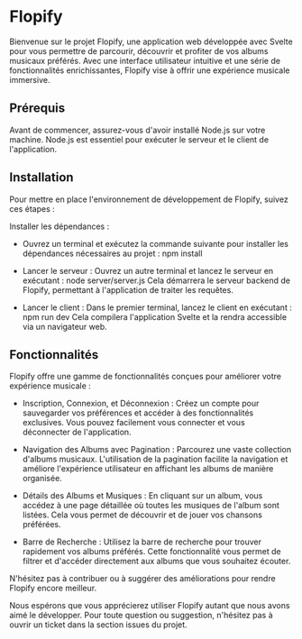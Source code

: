# Flopify
Bienvenue sur le projet Flopify, une application web développée avec Svelte pour vous permettre de parcourir, découvrir et profiter de vos albums musicaux préférés. Avec une interface utilisateur intuitive et une série de fonctionnalités enrichissantes, Flopify vise à offrir une expérience musicale immersive.

## Prérequis
Avant de commencer, assurez-vous d'avoir installé Node.js sur votre machine. Node.js est essentiel pour exécuter le serveur et le client de l'application.

## Installation
Pour mettre en place l'environnement de développement de Flopify, suivez ces étapes :

Installer les dépendances : 
  - Ouvrez un terminal et exécutez la commande suivante pour installer les dépendances nécessaires au projet : npm install
  - Lancer le serveur : Ouvrez un autre terminal et lancez le serveur en exécutant : node server/server.js
Cela démarrera le serveur backend de Flopify, permettant à l'application de traiter les requêtes.

  - Lancer le client : Dans le premier terminal, lancez le client en exécutant : npm run dev
Cela compilera l'application Svelte et la rendra accessible via un navigateur web.

## Fonctionnalités
Flopify offre une gamme de fonctionnalités conçues pour améliorer votre expérience musicale :

- Inscription, Connexion, et Déconnexion : Créez un compte pour sauvegarder vos préférences et accéder à des fonctionnalités exclusives. Vous pouvez facilement vous connecter et vous déconnecter de l'application.

- Navigation des Albums avec Pagination : Parcourez une vaste collection d'albums musicaux. L'utilisation de la pagination facilite la navigation et améliore l'expérience utilisateur en affichant les albums de manière organisée.

- Détails des Albums et Musiques : En cliquant sur un album, vous accédez à une page détaillée où toutes les musiques de l'album sont listées. Cela vous permet de découvrir et de jouer vos chansons préférées.

- Barre de Recherche : Utilisez la barre de recherche pour trouver rapidement vos albums préférés. Cette fonctionnalité vous permet de filtrer et d'accéder directement aux albums que vous souhaitez écouter.

N'hésitez pas à contribuer ou à suggérer des améliorations pour rendre Flopify encore meilleur.

Nous espérons que vous apprécierez utiliser Flopify autant que nous avons aimé le développer. Pour toute question ou suggestion, n'hésitez pas à ouvrir un ticket dans la section issues du projet.
